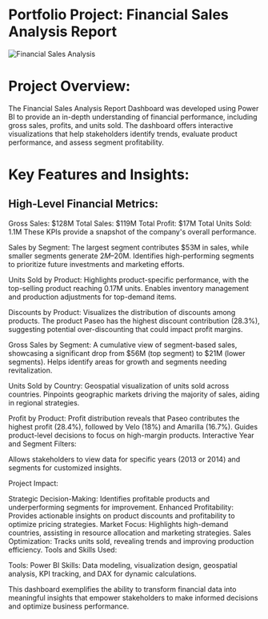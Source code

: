 #  Portfolio Project: Financial Sales Analysis Report

![Financial Sales Analysis](https://github.com/user-attachments/assets/b1e7e468-0bdf-465d-835d-b2dcd331f2d2)

# Project Overview: 

The Financial Sales Analysis Report Dashboard was developed using Power BI to provide an in-depth understanding of financial performance, including gross sales, profits, and units sold. The dashboard offers interactive visualizations that help stakeholders identify trends, evaluate product performance, and assess segment profitability.

# Key Features and Insights:

## High-Level Financial Metrics:

Gross Sales: $128M
Total Sales: $119M
Total Profit: $17M
Total Units Sold: 1.1M
These KPIs provide a snapshot of the company's overall performance.

Sales by Segment:
The largest segment contributes $53M in sales, while smaller segments generate $2M–$20M.
Identifies high-performing segments to prioritize future investments and marketing efforts.

Units Sold by Product:
Highlights product-specific performance, with the top-selling product reaching 0.17M units.
Enables inventory management and production adjustments for top-demand items.

Discounts by Product:
Visualizes the distribution of discounts among products.
The product Paseo has the highest discount contribution (28.3%), suggesting potential over-discounting that could impact profit margins.

Gross Sales by Segment:
A cumulative view of segment-based sales, showcasing a significant drop from $56M (top segment) to $21M (lower segments).
Helps identify areas for growth and segments needing revitalization.

Units Sold by Country:
Geospatial visualization of units sold across countries.
Pinpoints geographic markets driving the majority of sales, aiding in regional strategies.

Profit by Product:
Profit distribution reveals that Paseo contributes the highest profit (28.4%), followed by Velo (18%) and Amarilla (16.7%).
Guides product-level decisions to focus on high-margin products.
Interactive Year and Segment Filters:

Allows stakeholders to view data for specific years (2013 or 2014) and segments for customized insights.

Project Impact:

Strategic Decision-Making: Identifies profitable products and underperforming segments for improvement.
Enhanced Profitability: Provides actionable insights on product discounts and profitability to optimize pricing strategies.
Market Focus: Highlights high-demand countries, assisting in resource allocation and marketing strategies.
Sales Optimization: Tracks units sold, revealing trends and improving production efficiency.
Tools and Skills Used:

Tools: Power BI
Skills: Data modeling, visualization design, geospatial analysis, KPI tracking, and DAX for dynamic calculations.

This dashboard exemplifies the ability to transform financial data into meaningful insights that empower stakeholders to make informed decisions and optimize business performance.
